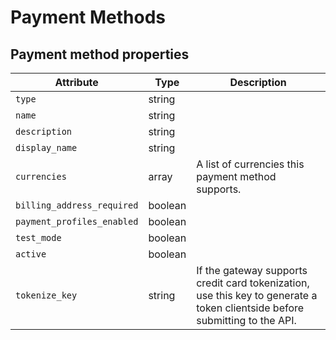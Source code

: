 # Payment Methods

## Payment method properties

Attribute                    | Type    | Description
---------------------------- | ------- | -----------
`type`                       | string  |
`name`                       | string  |
`description`                | string  |
`display_name`               | string  |
`currencies`                 | array   | A list of currencies this payment method supports.
`billing_address_required`   | boolean |
`payment_profiles_enabled`   | boolean |
`test_mode`                  | boolean |
`active`                     | boolean |
`tokenize_key`               | string  | If the gateway supports credit card tokenization, use this key to generate a token clientside before submitting to the API.
